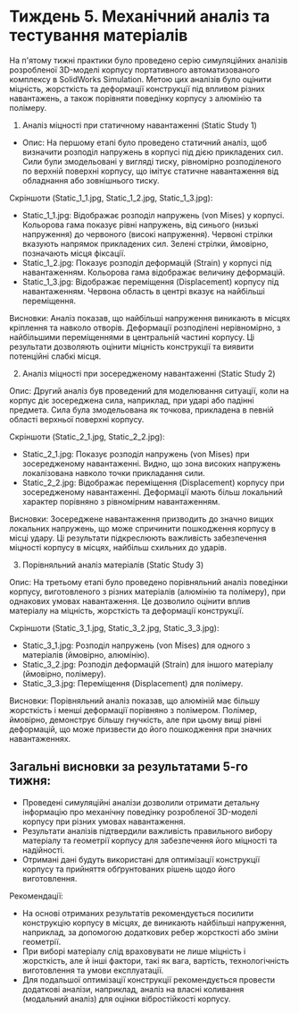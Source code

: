 # Тиждень 5. Механічний аналіз та тестування матеріалів

На п'ятому тижні практики було проведено серію симуляційних аналізів розробленої 3D-моделі корпусу портативного автоматизованого комплексу в SolidWorks Simulation. Метою цих аналізів було оцінити міцність, жорсткість та деформації конструкції під впливом різних навантажень, а також порівняти поведінку корпусу з алюмінію та полімеру.

1. Аналіз міцності при статичному навантаженні (Static Study 1)

* Опис: На першому етапі було проведено статичний аналіз, щоб визначити розподіл напружень в корпусі під дією прикладених сил. Сили були змодельовані у вигляді тиску, рівномірно розподіленого по верхній поверхні корпусу, що імітує статичне навантаження від обладнання або зовнішнього тиску.

Скріншоти (Static_1_1.jpg, Static_1_2.jpg, Static_1_3.jpg):

* Static_1_1.jpg: Відображає розподіл напружень (von Mises) у корпусі. Кольорова гама показує рівні напружень, від синього (низькі напруження) до червоного (високі напруження). Червоні стрілки вказують напрямок прикладених сил. Зелені стрілки, ймовірно, позначають місця фіксації.
* Static_1_2.jpg: Показує розподіл деформацій (Strain) у корпусі під навантаженням. Кольорова гама відображає величину деформацій.
* Static_1_3.jpg: Відображає переміщення (Displacement) корпусу під навантаженням. Червона область в центрі вказує на найбільші переміщення.

Висновки: Аналіз показав, що найбільші напруження виникають в місцях кріплення та навколо отворів. Деформації розподілені нерівномірно, з найбільшими переміщеннями в центральній частині корпусу. Ці результати дозволяють оцінити міцність конструкції та виявити потенційні слабкі місця.

2. Аналіз міцності при зосередженому навантаженні (Static Study 2)

Опис: Другий аналіз був проведений для моделювання ситуації, коли на корпус діє зосереджена сила, наприклад, при ударі або падінні предмета. Сила була змодельована як точкова, прикладена в певній області верхньої поверхні корпусу.

Скріншоти (Static_2_1.jpg, Static_2_2.jpg):

* Static_2_1.jpg: Показує розподіл напружень (von Mises) при зосередженому навантаженні. Видно, що зона високих напружень локалізована навколо точки прикладання сили.
* Static_2_2.jpg: Відображає переміщення (Displacement) корпусу при зосередженому навантаженні. Деформації мають більш локальний характер порівняно з рівномірним навантаженням.

Висновки: Зосереджене навантаження призводить до значно вищих локальних напружень, що може спричинити пошкодження корпусу в місці удару. Ці результати підкреслюють важливість забезпечення міцності корпусу в місцях, найбільш схильних до ударів.

3. Порівняльний аналіз матеріалів (Static Study 3)

Опис: На третьому етапі було проведено порівняльний аналіз поведінки корпусу, виготовленого з різних матеріалів (алюмінію та полімеру), при однакових умовах навантаження. Це дозволило оцінити вплив матеріалу на міцність, жорсткість та деформації конструкції.

Скріншоти (Static_3_1.jpg, Static_3_2.jpg, Static_3_3.jpg):

* Static_3_1.jpg: Розподіл напружень (von Mises) для одного з матеріалів (ймовірно, алюмінію).
* Static_3_2.jpg: Розподіл деформацій (Strain) для іншого матеріалу (ймовірно, полімеру).
* Static_3_3.jpg: Переміщення (Displacement) для полімеру.

Висновки: Порівняльний аналіз показав, що алюміній має більшу жорсткість і менші деформації порівняно з полімером. Полімер, ймовірно, демонструє більшу гнучкість, але при цьому вищі рівні деформацій, що може призвести до його пошкодження при значних навантаженнях.

## Загальні висновки за результатами 5-го тижня:

* Проведені симуляційні аналізи дозволили отримати детальну інформацію про механічну поведінку розробленої 3D-моделі корпусу при різних умовах навантаження.
* Результати аналізів підтвердили важливість правильного вибору матеріалу та геометрії корпусу для забезпечення його міцності та надійності.
* Отримані дані будуть використані для оптимізації конструкції корпусу та прийняття обґрунтованих рішень щодо його виготовлення.

Рекомендації:

* На основі отриманих результатів рекомендується посилити конструкцію корпусу в місцях, де виникають найбільші напруження, наприклад, за допомогою додаткових ребер жорсткості або зміни геометрії.
* При виборі матеріалу слід враховувати не лише міцність і жорсткість, але й інші фактори, такі як вага, вартість, технологічність виготовлення та умови експлуатації.
* Для подальшої оптимізації конструкції рекомендується провести додаткові аналізи, наприклад, аналіз на власні коливання (модальний аналіз) для оцінки вібростійкості корпусу.
